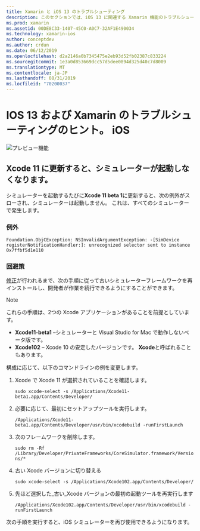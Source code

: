 ```yaml
---
title: Xamarin と iOS 13 のトラブルシューティング
description: このセクションでは、iOS 13 に関連する Xamarin 機能のトラブルシューティングのヒントについて説明します。
ms.prod: xamarin
ms.assetid: 00DE8C33-1407-45C0-A0C7-32AF1E490034
ms.technology: xamarin-ios
author: conceptdev
ms.author: crdun
ms.date: 06/12/2019
ms.openlocfilehash: d2a2146a0b7345475e2eb93d52fb02387c833224
ms.sourcegitcommit: 1e3a0d853669dcc57d5dee0894d325d40c7d8009
ms.translationtype: MT
ms.contentlocale: ja-JP
ms.lasthandoff: 08/31/2019
ms.locfileid: "70200037"
---
```

# <a name="troubleshooting-tips-for-ios-13-and-xamarinios"></a>IOS 13 および Xamarin のトラブルシューティングのヒント。 iOS

![プレビュー機能](~/media/shared/preview.png)

## <a name="updating-to-xcode-11-stops-the-simulator-from-launching"></a>Xcode 11 に更新すると、シミュレーターが起動しなくなります。

シミュレーターを起動するたびに**Xcode 11 beta 1**に更新すると、次の例外がスローされ、シミュレーターは起動しません。 これは、すべてのシミュレーターで発生します。

### <a name="exception"></a>例外

`Foundation.ObjCException: NSInvalidArgumentException: -[SimDevice registerNotificationHandler:]: unrecognized selector sent to instance 0x7ffbf5d1e110`

### <a name="workaround"></a>回避策

[修正](https://github.com/xamarin/xamarin-macios/issues/6216)が行われるまで、次の手順に従って古いシミュレーターフレームワークを再インストールし、開発者が作業を続行できるようにすることができます。

> [!NOTE]
> これらの手順は、2つの Xcode アプリケーションがあることを前提としています。
> - **Xcode11-beta1** –シミュレーターと Visual Studio for Mac で動作しないベータ版です。
> - **Xcode102** – Xcode 10 の安定したバージョンです。 **Xcode**と呼ばれることもあります。
>
> 構成に応じて、以下のコマンドラインの例を変更します。

1. Xcode で Xcode 11 が選択されていることを確認します。

   `sudo xcode-select -s /Applications/Xcode11-beta1.app/Contents/Developer/`

2. 必要に応じて、最初にセットアップツールを実行します。

    `/Applications/Xcode11-beta1.app/Contents/Developer/usr/bin/xcodebuild -runFirstLaunch`

3. 次のフレームワークを削除します。

    `sudo rm -Rf  /Library/Developer/PrivateFrameworks/CoreSimulator.framework/Versions/*`

4. 古い Xcode バージョンに切り替える

   `sudo xcode-select -s /Applications/Xcode102.app/Contents/Developer/`

5. 先ほど選択した_古い_Xcode バージョンの最初の起動ツールを再実行します

   `/Applications/Xcode102.app/Contents/Developer/usr/bin/xcodebuild -runFirstLaunch`

次の手順を実行すると、iOS シミュレーターを再び使用できるようになります。
